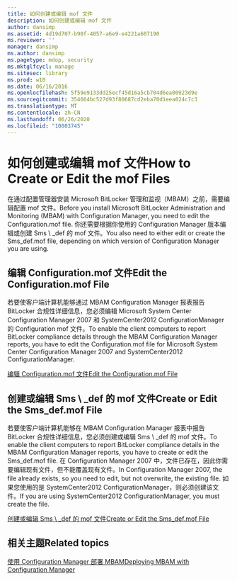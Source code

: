 ```yaml
---
title: 如何创建或编辑 mof 文件
description: 如何创建或编辑 mof 文件
author: dansimp
ms.assetid: 4d19d707-b90f-4057-a6e9-e4221a607190
ms.reviewer: ''
manager: dansimp
ms.author: dansimp
ms.pagetype: mdop, security
ms.mktglfcycl: manage
ms.sitesec: library
ms.prod: w10
ms.date: 06/16/2016
ms.openlocfilehash: 5f59e9133dd25ecf45d16a5cb704d6ea00923d9e
ms.sourcegitcommit: 354664bc527d93f80687cd2eba70d1eea024c7c3
ms.translationtype: MT
ms.contentlocale: zh-CN
ms.lasthandoff: 06/26/2020
ms.locfileid: "10803745"
---
```

# <span data-ttu-id="b535c-103">如何创建或编辑 mof 文件</span><span class="sxs-lookup"><span data-stu-id="b535c-103">How to Create or Edit the mof Files</span></span>


<span data-ttu-id="b535c-104">在通过配置管理器安装 Microsoft BitLocker 管理和监视（MBAM）之前，需要编辑配置 mof 文件。</span><span class="sxs-lookup"><span data-stu-id="b535c-104">Before you install Microsoft BitLocker Administration and Monitoring (MBAM) with Configuration Manager, you need to edit the Configuration.mof file.</span></span> <span data-ttu-id="b535c-105">你还需要根据你使用的 Configuration Manager 版本编辑或创建 Sms \ _def 的 mof 文件。</span><span class="sxs-lookup"><span data-stu-id="b535c-105">You also need to either edit or create the Sms\_def.mof file, depending on which version of Configuration Manager you are using.</span></span>

## <span data-ttu-id="b535c-106">编辑 Configuration.mof 文件</span><span class="sxs-lookup"><span data-stu-id="b535c-106">Edit the Configuration.mof File</span></span>


<span data-ttu-id="b535c-107">若要使客户端计算机能够通过 MBAM Configuration Manager 报表报告 BitLocker 合规性详细信息，您必须编辑 Microsoft System Center Configuration Manager 2007 和 SystemCenter2012 ConfigurationManager 的 Configuration mof 文件。</span><span class="sxs-lookup"><span data-stu-id="b535c-107">To enable the client computers to report BitLocker compliance details through the MBAM Configuration Manager reports, you have to edit the Configuration.mof file for Microsoft System Center Configuration Manager 2007 and SystemCenter2012 ConfigurationManager.</span></span>

[<span data-ttu-id="b535c-108">编辑 Configuration.mof 文件</span><span class="sxs-lookup"><span data-stu-id="b535c-108">Edit the Configuration.mof File</span></span>](edit-the-configurationmof-file.md)

## <a href="" id="create-or-edit-the-sms-def-mof-file"></a><span data-ttu-id="b535c-109">创建或编辑 Sms \ _def 的 mof 文件</span><span class="sxs-lookup"><span data-stu-id="b535c-109">Create or Edit the Sms\_def.mof File</span></span>


<span data-ttu-id="b535c-110">若要使客户端计算机能够在 MBAM Configuration Manager 报表中报告 BitLocker 合规性详细信息，您必须创建或编辑 Sms \ _def 的 mof 文件。</span><span class="sxs-lookup"><span data-stu-id="b535c-110">To enable the client computers to report BitLocker compliance details in the MBAM Configuration Manager reports, you have to create or edit the Sms\_def.mof file.</span></span> <span data-ttu-id="b535c-111">在 Configuration Manager 2007 中，文件已存在，因此你需要编辑现有文件，但不能覆盖现有文件。</span><span class="sxs-lookup"><span data-stu-id="b535c-111">In Configuration Manager 2007, the file already exists, so you need to edit, but not overwrite, the existing file.</span></span> <span data-ttu-id="b535c-112">如果您使用的是 SystemCenter2012 ConfigurationManager，则必须创建该文件。</span><span class="sxs-lookup"><span data-stu-id="b535c-112">If you are using SystemCenter2012 ConfigurationManager, you must create the file.</span></span>

[<span data-ttu-id="b535c-113">创建或编辑 Sms \ _def 的 mof 文件</span><span class="sxs-lookup"><span data-stu-id="b535c-113">Create or Edit the Sms\_def.mof File</span></span>](create-or-edit-the-sms-defmof-file.md)

## <span data-ttu-id="b535c-114">相关主题</span><span class="sxs-lookup"><span data-stu-id="b535c-114">Related topics</span></span>


[<span data-ttu-id="b535c-115">使用 Configuration Manager 部署 MBAM</span><span class="sxs-lookup"><span data-stu-id="b535c-115">Deploying MBAM with Configuration Manager</span></span>](deploying-mbam-with-configuration-manager-mbam2.md)

 

 





